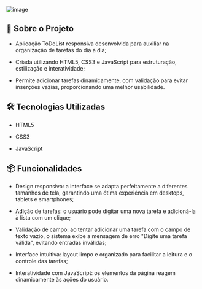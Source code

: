 ![image](https://github.com/user-attachments/assets/9de06098-b7ed-4ee6-91f6-c34165670e83)



## 📂 Sobre o Projeto
* Aplicação ToDoList responsiva desenvolvida para auxiliar na organização de tarefas do dia a dia;
  
* Criada utilizando HTML5, CSS3 e JavaScript para estruturação, estilização e interatividade;
  
* Permite adicionar tarefas dinamicamente, com validação para evitar inserções vazias, proporcionando uma melhor usabilidade.

## 🛠 Tecnologias Utilizadas

* HTML5

* CSS3

* JavaScript

## 📦 Funcionalidades

* Design responsivo: a interface se adapta perfeitamente a diferentes tamanhos de tela, garantindo uma ótima experiência em desktops, tablets e smartphones;

* Adição de tarefas: o usuário pode digitar uma nova tarefa e adicioná-la à lista com um clique;

* Validação de campo: ao tentar adicionar uma tarefa com o campo de texto vazio, o sistema exibe a mensagem de erro "Digite uma tarefa válida", evitando entradas inválidas;

* Interface intuitiva: layout limpo e organizado para facilitar a leitura e o controle das tarefas;

* Interatividade com JavaScript: os elementos da página reagem dinamicamente às ações do usuário.
